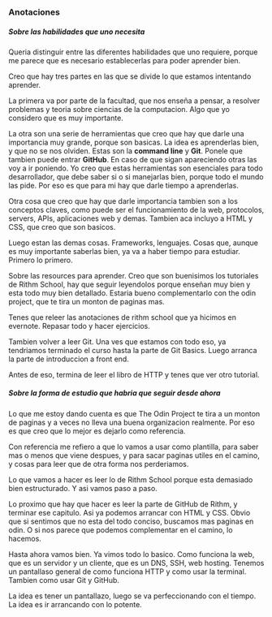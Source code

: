 ### Anotaciones

##### Sobre las habilidades que uno necesita

Queria distinguir entre las diferentes habilidades que uno requiere, porque me parece que es necesario establecerlas para poder aprender bien.

Creo que hay tres partes en las que se divide lo que estamos intentando aprender. 

La primera va por parte de la facultad, que nos enseña a pensar, a resolver problemas y teoria sobre ciencias de la computacion. Algo que yo considero que es muy importante. 

La otra son una serie de herramientas que creo que hay que darle una importancia muy grande, porque son basicas. La idea es aprenderlas bien, y que no se nos olviden. Estas son la **command line** y **Git**. Ponele que tambien puede entrar **GitHub**. En caso de que sigan apareciendo otras las voy a ir poniendo. Yo creo que estas herramientas son esenciales para todo desarrollador, que debe saber si o si manejarlas bien, porque todo el mundo las pide. Por eso es que para mi hay que darle tiempo a aprenderlas. 

Otra cosa que creo que hay que darle importancia tambien son a los conceptos claves, como puede ser el funcionamiento de la web, protocolos, servers, APIs, aplicaciones web y demas. Tambien aca incluyo a HTML y CSS, que creo que son basicos. 

Luego estan las demas cosas. Frameworks, lenguajes. Cosas que, aunque es muy importante saberlas bien, ya va a haber tiempo para estudiar. Primero lo primero.

Sobre las resources para aprender. Creo que son buenisimos los tutoriales de Rithm School, hay que seguir leyendolos porque enseñan muy bien y esta todo muy bien detallado. Estaria bueno complementarlo con the odin project, que te tira un monton de paginas mas. 

Tenes que releer las anotaciones de rithm school que ya hicimos en evernote. Repasar todo y hacer ejercicios.

Tambien volver a leer Git. Una ves que estamos con todo eso, ya tendriamos terminado el curso hasta la parte de Git Basics. Luego arranca la parte de introduccion a front end.

Antes de eso, termina de leer el libro de HTTP y tenes que ver otro tutorial.

##### Sobre la forma de estudio que habria que seguir desde ahora

Lo que me estoy dando cuenta es que The Odin Project te tira a un monton de paginas y a veces no lleva una buena organizacion realmente. Por eso es que creo que lo mejor es dejarlo como referencia.

Con referencia me refiero a que lo vamos a usar como plantilla, para saber mas o menos que viene despues, y para sacar paginas utiles en el camino, y cosas para leer que de otra forma nos perderiamos.

Lo que vamos a hacer es leer lo de Rithm School porque esta demasiado bien estructurado. Y asi vamos paso a paso. 

Lo proximo que hay que hacer es leer la parte de GitHub de Rithm, y terminar ese capitulo. Asi ya podemos arrancar con HTML y CSS. Obvio que si sentimos que no esta del todo conciso, buscamos mas paginas en odin. O si nos parece que podemos complementar en el camino, lo hacemos. 

Hasta ahora vamos bien. Ya vimos todo lo basico. Como funciona la web, que es un servidor y un cliente, que es un DNS, SSH, web hosting. Tenemos un pantallaso general de como funciona HTTP y como usar la terminal. Tambien como usar Git y GitHub.

La idea es tener un pantallazo, luego se va perfeccionando con el tiempo. La idea es ir arrancando con lo potente.